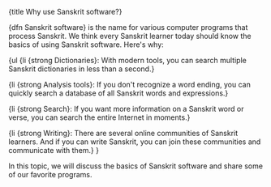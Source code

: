 {title Why use Sanskrit software?}

{dfn Sanskrit software} is the name for various computer programs that process
Sanskrit. We think every Sanskrit learner today should know the basics of using
Sanskrit software. Here's why:

{ul
{li {strong Dictionaries}: With modern tools, you can search multiple Sanskrit
dictionaries in less than a second.}

{li {strong Analysis tools}: If you don't recognize a word ending, you can
quickly search a database of all Sanskrit words and expressions.}

{li {strong Search}: If you want more information on a Sanskrit word or verse,
you can search the entire Internet in moments.}

{li {strong Writing}: There are several online communities of Sanskrit
learners.  And if you can write Sanskrit, you can join these communities and
communicate with them.}
}

In this topic, we will discuss the basics of Sanskrit software and share some
of our favorite programs.
